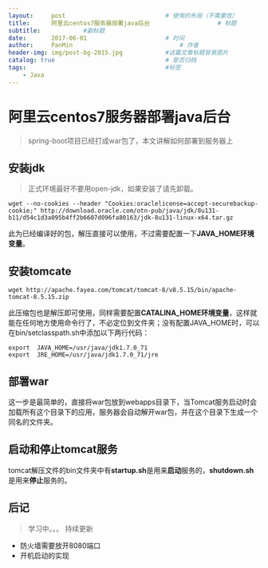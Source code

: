 ```yaml
---
layout:     post                            # 使用的布局（不需要改）
title:      阿里云centos7服务器部署java后台                   # 标题
subtitle:            #副标题
date:       2017-06-01                      # 时间
author:     PanMin                              # 作者
header-img: img/post-bg-2015.jpg            #这篇文章标题背景图片
catalog: true                               # 是否归档
tags:                                       #标签
    - Java
---
```


# 阿里云centos7服务器部署java后台
> spring-boot项目已经打成war包了，本文讲解如何部署到服务器上

## 安装jdk
> 正式环境最好不要用open-jdk，如果安装了请先卸载。

```
wget --no-cookies --header "Cookies:oraclelicense=accept-securebackup-cookie;" http://download.oracle.com/otn-pub/java/jdk/8u131-b11/d54c1d3a095b4ff2b6607d096fa80163/jdk-8u131-linux-x64.tar.gz
```
此为已经编译好的包，解压直接可以使用，不过需要配置一下**JAVA_HOME环境变量**。

## 安装tomcate

```
wget http://apache.fayea.com/tomcat/tomcat-8/v8.5.15/bin/apache-tomcat-8.5.15.zip
```
此压缩包也是解压即可使用，同样需要配置**CATALINA_HOME环境变量**，这样就能在任何地方使用命令行了，不必定位到文件夹；没有配置JAVA_HOME时，可以在bin/setclasspath.sh中添加以下两行代码：
```
export  JAVA_HOME=/usr/java/jdk1.7.0_71
export  JRE_HOME=/usr/java/jdk1.7.0_71/jre
```


## 部署war
这一步是最简单的，直接将war包放到webapps目录下，当Tomcat服务启动时会加载所有这个目录下的应用，服务器会自动解开war包，并在这个目录下生成一个同名的文件夹。

## 启动和停止tomcat服务

tomcat解压文件的bin文件夹中有**startup.sh**是用来**启动**服务的，**shutdown.sh**是用来**停止**服务的。

## 后记
> 学习中。。。 持续更新

* 防火墙需要放开8080端口
* 开机启动的实现